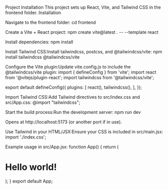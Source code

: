 Project Installation
This project sets up React, Vite, and Tailwind CSS in the frontend folder.
Installation

Navigate to the frontend folder:
cd frontend


Create a Vite + React project:
npm create vite@latest . -- --template react


Install dependencies:
npm install


Install Tailwind CSS:Install tailwindcss, postcss, and @tailwindcss/vite:
npm install tailwindcss @tailwindcss/vite


Configure the Vite plugin:Update vite.config.js to include the @tailwindcss/vite plugin:
import { defineConfig } from 'vite';
import react from '@vitejs/plugin-react';
import tailwindcss from '@tailwindcss/vite';

export default defineConfig({
  plugins: [
    react(),
    tailwindcss(),
  ],
});


Import Tailwind CSS:Add Tailwind directives to src/index.css and src/App.css:
@import "tailwindcss";


Start the build process:Run the development server:
npm run dev


Opens at http://localhost:5173 (or another port if in use).


Use Tailwind in your HTML/JSX:Ensure your CSS is included in src/main.jsx:
import './index.css';

Example usage in src/App.jsx:
function App() {
  return (
    <h1 className="text-3xl font-bold underline">Hello world!</h1>
  );
}
export default App;


